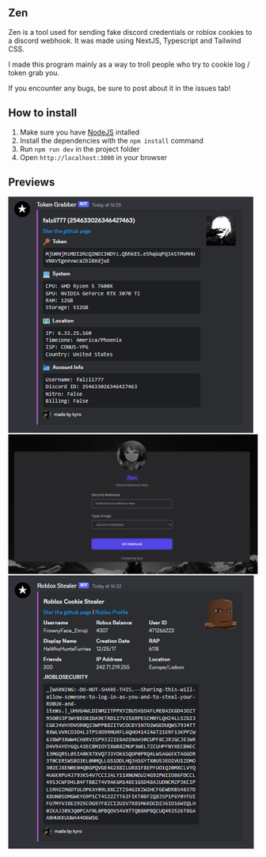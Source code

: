 ## Zen
Zen is a tool used for sending fake discord credentials or roblox cookies to a discord webhook. It was made using NextJS, Typescript and Tailwind CSS.

I made this program mainly as a way to troll people who try to cookie log / token grab you. 

If you encounter any bugs, be sure to post about it in the issues tab!

## How to install
1. Make sure you have [NodeJS](https://nodejs.org/en) intalled
2. Install the dependencies with the `npm install` command
3. Run `npm run dev` in the project folder
4. Open `http://localhost:3000` in your browser

## Previews
![image](https://raw.githubusercontent.com/damnkyro/zen/main/public/showcase/discord.png)
![image](https://raw.githubusercontent.com/damnkyro/zen/main/public/showcase/first.png)
![image](https://raw.githubusercontent.com/damnkyro/zen/main/public/showcase/roblox.png)